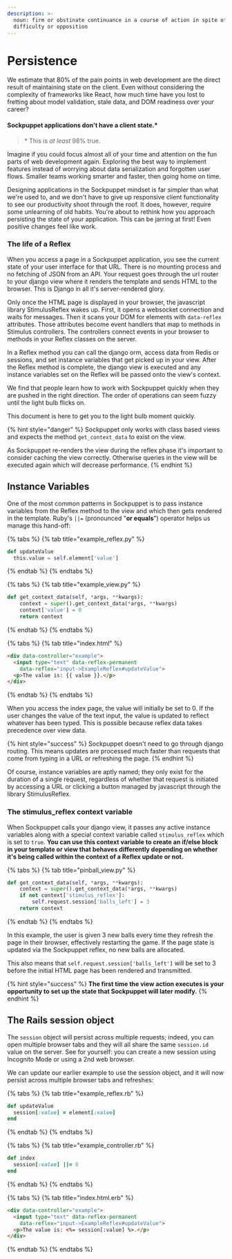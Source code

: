 ```yaml
---
description: >-
  noun: firm or obstinate continuance in a course of action in spite of
  difficulty or opposition
---
```


# Persistence

We estimate that 80% of the pain points in web development are the direct result of maintaining state on the client. Even without considering the complexity of frameworks like React, how much time have you lost to fretting about model validation, stale data, and DOM readiness over your career?

#### Sockpuppet applications don't have a client state.\*

> \* This is _at least_ 98% true.

Imagine if you could focus almost all of your time and attention on the fun parts of web development again. Exploring the best way to implement features instead of worrying about data serialization and forgotten user flows. Smaller teams working smarter and faster, then going home on time.

Designing applications in the Sockpuppet mindset is far simpler than what we're used to, and we don't have to give up responsive client functionality to see our productivity shoot through the roof. It does, however, require some unlearning of old habits. You're about to rethink how you approach persisting the state of your application. This can be jarring at first! Even positive changes feel like work.

### The life of a Reflex

When you access a page in a Sockpuppet application, you see the current state of your user interface for that URL. There is no mounting process and no fetching of JSON from an API. Your request goes through the url router to your django view where it renders the template and sends HTML to the browser. This is Django in all it's server-rendered glory.

Only once the HTML page is displayed in your browser, the javascript library StimulusReflex wakes up. First, it opens a websocket connection and waits for messages. Then it scans your DOM for elements with `data-reflex` attributes. Those attributes become event handlers that map to methods in Stimulus controllers. The controllers connect events in your browser to methods in your Reflex classes on the server.

In a Reflex method you can call the django orm, access data from Redis or sessions, and set instance variables that get picked up in your view. After the Reflex method is complete, the django view is executed and any instance variables set on the Reflex will be passed onto the view's context.

We find that people learn how to work with Sockpuppet quickly when they are pushed in the right direction. The order of operations can seem fuzzy until the light bulb flicks on.

This document is here to get you to the light bulb moment quickly.

{% hint style="danger" %}
Sockpuppet only works with class based views and expects the method `get_context_data` to exist on the view.

As Sockpuppet re-renders the view during the reflex phase it's important to consider caching the view correctly. Otherwise queries in the view will be executed again which will decrease performance.
{% endhint %}

## Instance Variables

One of the most common patterns in Sockpuppet is to pass instance variables from the Reflex method to the view and which then gets rendered in the template. Ruby's `||=` \(pronounced "**or equals**"\) operator helps us manage this hand-off:

{% tabs %}
{% tab title="example\_reflex.py" %}
```python
def updateValue
  this.value = self.element['value']
```
{% endtab %}
{% endtabs %}

{% tabs %}
{% tab title="example\_view.py" %}
```python
def get_context_data(self, *args, **kwargs):
    context = super().get_context_data(*args, **kwargs)
    context['value'] = 0
    return context
```
{% endtab %}
{% endtabs %}

{% tabs %}
{% tab title="index.html" %}
```html
<div data-controller="example">
  <input type="text" data-reflex-permanent
    data-reflex="input->ExampleReflex#updateValue">
  <p>The value is: {{ value }}.</p>
</div>
```
{% endtab %}
{% endtabs %}

When you access the index page, the value will initially be set to 0. If the user changes the value of the text input, the value is updated to reflect whatever has been typed. This is possible because reflex data takes precedence over view data.

{% hint style="success" %}
Sockpuppet doesn't need to go through django routing. This means updates are processed much faster than requests that come from typing in a URL or refreshing the page.
{% endhint %}

Of course, instance variables are aptly named; they only exist for the duration of a single request, regardless of whether that request is initiated by accessing a URL or clicking a button managed by javascript through the library StimulusReflex.

### The stimulus\_reflex context variable

When Sockpuppet calls your django view, it passes any active instance variables along with a special context variable called `stimulus_reflex` which is set to `true`. **You can use this context variable to create an if/else block in your template or view that behaves differently depending on whether it's being called within the context of a Reflex update or not.**

{% tabs %}
{% tab title="pinball\_view.py" %}
```python
def get_context_data(self, *args, **kwargs):
    context = super().get_context_data(*args, **kwargs)
    if not context['stimulus_reflex']:
        self.request.session['balls_left'] = 3
    return context
```
{% endtab %}
{% endtabs %}

In this example, the user is given 3 new balls every time they refresh the page in their browser, effectively restarting the game. If the page state is updated via the Sockpuppet reflex, no new balls are allocated.

This also means that `self.request.session['balls_left']` will be set to 3 before the initial HTML page has been rendered and transmitted.

{% hint style="success" %}
**The first time the view action executes is your opportunity to set up the state that Sockpuppet will later modify.**
{% endhint %}

## The Rails session object

The `session` object will persist across multiple requests; indeed, you can open multiple browser tabs and they will all share the same `session.id` value on the server. See for yourself: you can create a new session using Incognito Mode or using a 2nd web browser.

We can update our earlier example to use the session object, and it will now persist across multiple browser tabs and refreshes:

{% tabs %}
{% tab title="example\_reflex.rb" %}
```ruby
def updateValue
  session[:value] = element[:value]
end
```
{% endtab %}
{% endtabs %}

{% tabs %}
{% tab title="example\_controller.rb" %}
```ruby
def index
  session[:value] ||= 0
end
```
{% endtab %}
{% endtabs %}

{% tabs %}
{% tab title="index.html.erb" %}
```html
<div data-controller="example">
  <input type="text" data-reflex-permanent
    data-reflex="input->ExampleReflex#updateValue">
  <p>The value is: <%= session[:value] %>.</p>
</div>
```
{% endtab %}
{% endtabs %}
